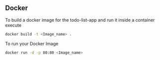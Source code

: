 ## Docker

To build a docker image for the todo-list-app and run it inside a container execute

```sh
docker build -t <Image_name> .
```

To run your Docker Image

```sh
docker run -d -p 80:80 <Image_name> 
```
